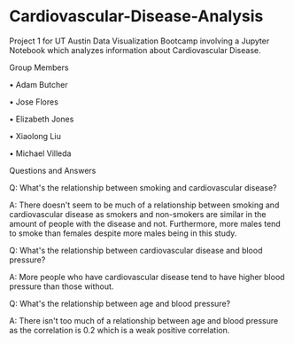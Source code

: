 # Cardiovascular-Disease-Analysis
Project 1 for UT Austin Data Visualization Bootcamp involving a Jupyter Notebook which analyzes information about Cardiovascular Disease.

Group Members

• Adam Butcher

• Jose Flores

• Elizabeth Jones

• Xiaolong Liu

• Michael Villeda

Questions and Answers

Q: What's the relationship between smoking and cardiovascular disease?

A: There doesn't seem to be much of a relationship between smoking and cardiovascular disease as smokers and non-smokers are similar in the amount of people with the disease and not. Furthermore, more males tend to smoke than females despite more males being in this study.



Q: What's the relationship between cardiovascular disease and blood pressure?

A: More people who have cardiovascular disease tend to have higher blood pressure than those without.



Q: What's the relationship between age and blood pressure?

A: There isn't too much of a relationship between age and blood pressure as the correlation is 0.2 which is a weak positive correlation.
